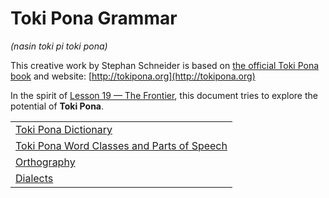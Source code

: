 # Toki Pona Grammar
*(nasin toki pi toki pona)*

This creative work by Stephan Schneider is based on [the official Toki Pona book](http://www.amazon.com/gp/product/0978292308) and website: [http://tokipona.org](http://tokipona.org)

In the spirit of [Lesson 19 — The Frontier](lipu-pi-toki-pona.md#lesson-19), this document tries to explore the potential of **Toki Pona**. 

| |
|:-|
| [Toki Pona Dictionary](ale-pi-nimi-mute.md) |
| [Toki Pona Word Classes and Parts of Speech](nimi.md) |
| [Orthography](nasin-sitelen.md) |
| [Dialects](toki-sin.md) |


